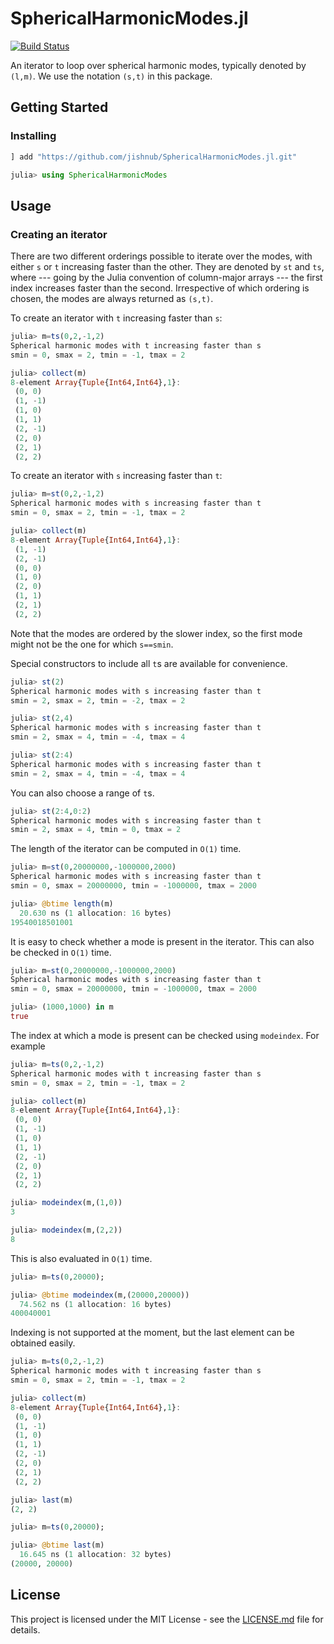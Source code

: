 # SphericalHarmonicModes.jl

[![Build Status](https://travis-ci.com/jishnub/SphericalHarmonicModes.jl.svg?branch=master)](https://travis-ci.com/jishnub/SphericalHarmonicModes.jl)

An iterator to loop over spherical harmonic modes, typically denoted by `(l,m)`. We use the notation `(s,t)` in this package.

## Getting Started

### Installing

```julia
] add "https://github.com/jishnub/SphericalHarmonicModes.jl.git"

julia> using SphericalHarmonicModes
```
## Usage

### Creating an iterator

There are two different orderings possible to iterate over the modes, with either `s` or `t` increasing faster than the other. They are denoted by `st` and `ts`, where --- going by the Julia convention of column-major arrays --- the first index increases faster than the second. Irrespective of which ordering is chosen, the modes are always returned as `(s,t)`.

To create an iterator with `t` increasing faster than `s`: 

```julia
julia> m=ts(0,2,-1,2)
Spherical harmonic modes with t increasing faster than s
smin = 0, smax = 2, tmin = -1, tmax = 2

julia> collect(m)
8-element Array{Tuple{Int64,Int64},1}:
 (0, 0) 
 (1, -1)
 (1, 0) 
 (1, 1) 
 (2, -1)
 (2, 0) 
 (2, 1) 
 (2, 2)
```

To create an iterator with `s` increasing faster than `t`:

```julia
julia> m=st(0,2,-1,2)
Spherical harmonic modes with s increasing faster than t
smin = 0, smax = 2, tmin = -1, tmax = 2

julia> collect(m)
8-element Array{Tuple{Int64,Int64},1}:
 (1, -1)
 (2, -1)
 (0, 0) 
 (1, 0) 
 (2, 0) 
 (1, 1) 
 (2, 1) 
 (2, 2)
 ```

 Note that the modes are ordered by the slower index, so the first mode might not be the one for which `s==smin`.

 Special constructors to include all `t`s are available for convenience.

```julia
julia> st(2)
Spherical harmonic modes with s increasing faster than t
smin = 2, smax = 2, tmin = -2, tmax = 2

julia> st(2,4)
Spherical harmonic modes with s increasing faster than t
smin = 2, smax = 4, tmin = -4, tmax = 4

julia> st(2:4)
Spherical harmonic modes with s increasing faster than t
smin = 2, smax = 4, tmin = -4, tmax = 4
```

 You can also choose a range of `t`s.
```julia
julia> st(2:4,0:2)
Spherical harmonic modes with s increasing faster than t
smin = 2, smax = 4, tmin = 0, tmax = 2
```

 The length of the iterator can be computed in `O(1)` time.
 
```julia
julia> m=st(0,20000000,-1000000,2000)
Spherical harmonic modes with s increasing faster than t
smin = 0, smax = 20000000, tmin = -1000000, tmax = 2000

julia> @btime length(m)
  20.630 ns (1 allocation: 16 bytes)
19540018501001
```

It is easy to check whether a mode is present in the iterator. This can also be checked in `O(1)` time.

```julia
julia> m=st(0,20000000,-1000000,2000)
Spherical harmonic modes with s increasing faster than t
smin = 0, smax = 20000000, tmin = -1000000, tmax = 2000

julia> (1000,1000) in m
true
```

The index at which a mode is present can be checked using `modeindex`. For example
```julia
julia> m=ts(0,2,-1,2)
Spherical harmonic modes with t increasing faster than s
smin = 0, smax = 2, tmin = -1, tmax = 2

julia> collect(m)
8-element Array{Tuple{Int64,Int64},1}:
 (0, 0) 
 (1, -1)
 (1, 0) 
 (1, 1) 
 (2, -1)
 (2, 0) 
 (2, 1) 
 (2, 2) 

julia> modeindex(m,(1,0))
3

julia> modeindex(m,(2,2))
8
```

This is also evaluated in `O(1)` time.

```julia
julia> m=ts(0,20000);

julia> @btime modeindex(m,(20000,20000))
  74.562 ns (1 allocation: 16 bytes)
400040001
```

Indexing is not supported at the moment, but the last element can be obtained easily.

```julia
julia> m=ts(0,2,-1,2)
Spherical harmonic modes with t increasing faster than s
smin = 0, smax = 2, tmin = -1, tmax = 2

julia> collect(m)
8-element Array{Tuple{Int64,Int64},1}:
 (0, 0) 
 (1, -1)
 (1, 0) 
 (1, 1) 
 (2, -1)
 (2, 0) 
 (2, 1) 
 (2, 2) 

julia> last(m)
(2, 2)

julia> m=ts(0,20000);

julia> @btime last(m)
  16.645 ns (1 allocation: 32 bytes)
(20000, 20000)
```

## License

This project is licensed under the MIT License - see the [LICENSE.md](https://github.com/jishnub/SphericalHarmonicModes.jl/blob/master/LICENSE) file for details.
